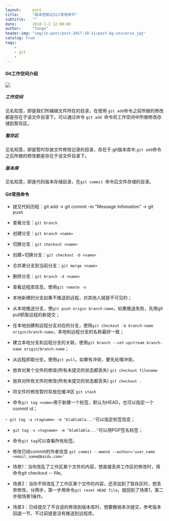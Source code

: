 ```yaml
---
layout:     post
title:      "版本控制之Git常用命令"
subtitle:   ""
date:       2018-1-2 12:00:00
author:     "Tango"
header-img: "img/in-post/post-2017-10-11/post-bg-universe.jpg"
catalog: true
tags:   
    - 
    - git
    - 
---
```

#### Git工作空间介绍
 
  ![](/img/in-post/git/post-git-workspace.png)  
##### 工作空间 
见名知意，即是我们所编辑文件所在的目录，在使用	`git add`命令之前所做的修改都是存在于该文件目录下。可以通过命令 `git add `命令将工作空间中所做修改存储到暂存区。
##### 暂存区
见名知意，即是暂时存放文件修改记录的目录，存在于.git版本库中,`git add`命令之后所做的修改都是存在于该文件目录下。
##### 版本库
见名知意，即是代码版本存储目录，在`git commit `命令后文件存储的目录。


#### Git常用命令
  
- 提交代码历程：git add -> git commit -m "Message Infomation" -> git push

- 查看分支：`git branch`

- 创建分支：`git branch <name>`

- 切换分支：`git checkout <name>`

- 创建+切换分支：`git checkout -b <name>`

- 合并某分支到当前分支：`git merge <name>`

- 删除分支：`git branch -d <name>`

- 查看远程库信息，使用`git remote -v`

- 本地新建的分支如果不推送到远程，对其他人就是不可见的；

- 从本地推送分支，使`git push origin branch-name`，如果推送失败，先用git pull抓取远程的新提交；

- 在本地创建和远程分支对应的分支，使用`git checkout -b branch-name origin/branch-name`，本地和远程分支的名称最好一致；

- 建立本地分支和远程分支的关联，使用`git branch --set-upstream branch-name origin/branch-name`；

- 从远程抓取分支，使用`git pull`，如果有冲突，要先处理冲突。

- 放弃对某个文件的修改(所有未提交的状态都丢失) `git checkout filename`

- 放弃对所有文件的修改(所有未提交的状态都丢失) `git checkout .`

- 将文件的修改暂时存放在缓冲区 `git stash`

- 命令`git tag <name>`用于新建一个标签，默认为HEAD，也可以指定一个commit id；

-` git tag -a <tagname> -m "blablabla..."`可以指定标签信息；

- `git tag -s <tagname> -m "blablabla..."`可以用PGP签名标签；

- 命令`git tag`可以查看所有标签。

- 修改已经commit的作者信息 `git commit --amend --author='user_name <email_name@baidu.com>'`
 
- 场景1：当你改乱了工作区某个文件的内容，想直接丢弃工作区的修改时，用命令git checkout -- file。

- 场景2：当你不但改乱了工作区某个文件的内容，还添加到了暂存区时，想丢弃修改，分两步，第一步用命令`git reset HEAD file`，就回到了场景1，第二步按场景1操作。

- 场景3：已经提交了不合适的修改到版本库时，想要撤销本次提交，参考版本回退一节，不过前提是没有推送到远程库。


